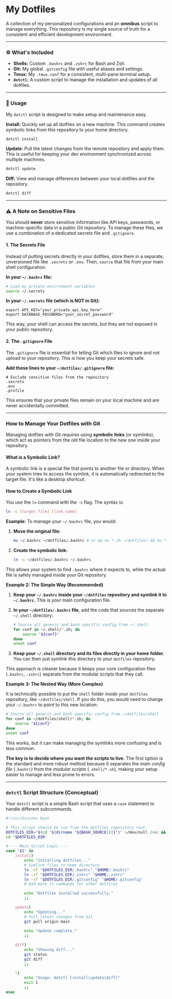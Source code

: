 # My Dotfiles

A collection of my personalized configurations and an **omnibus** script to manage everything. This repository is my single source of truth for a consistent and efficient development environment.

-----

### ⚙️ What's Included

  - **Shells:** Custom `.bashrc` and `.zshrc` for Bash and Zsh.
  - **Git:** My global `.gitconfig` file with useful aliases and settings.
  - **Tmux:** My `.tmux.conf` for a consistent, multi-pane terminal setup.
  - **`dotctl`:** A custom script to manage the installation and updates of all dotfiles.

-----

### 🚀 Usage

My `dotctl` script is designed to make setup and maintenance easy.

**Install:** Quickly set up all dotfiles on a new machine. This command creates symbolic links from this repository to your home directory.

```bash
dotctl install
```

**Update:** Pull the latest changes from the remote repository and apply them. This is useful for keeping your dev environment synchronized across multiple machines.

```bash
dotctl update
```

**Diff:** View and manage differences between your local dotfiles and the repository.

```bash
dotctl diff
```

-----

### ⚠️ A Note on Sensitive Files

You should **never** store sensitive information like API keys, passwords, or machine-specific data in a public Git repository. To manage these files, we use a combination of a dedicated secrets file and `.gitignore`.

#### 1\. The Secrets File

Instead of putting secrets directly in your dotfiles, store them in a separate, unversioned file like `.secrets` or `.env`. Then, `source` that file from your main shell configuration.

**In your `~/.bashrc` file:**

```bash
# Load my private environment variables
source ~/.secrets
```

**In your `~/.secrets` file (which is NOT in Git):**

```
export API_KEY="your_private_api_key_here"
export DATABASE_PASSWORD="your_secret_password"
```

This way, your shell can access the secrets, but they are not exposed in your public repository.

#### 2\. The `.gitignore` File

The `.gitignore` file is essential for telling Git which files to ignore and not upload to your repository. This is how you keep your secrets safe.

**Add these lines to your `~/dotfiles/.gitignore` file:**

```
# Exclude sensitive files from the repository
.secrets
.env
.profile
```

This ensures that your private files remain on your local machine and are never accidentally committed.

-----

### How to Manage Your Dotfiles with Git

Managing dotfiles with Git requires using **symbolic links** (or symlinks), which act as pointers from the old file location to the new one inside your repository.

#### What is a Symbolic Link?

A symbolic link is a special file that points to another file or directory. When your system tries to access the symlink, it is automatically redirected to the target file. It's like a desktop shortcut.

#### How to Create a Symbolic Link

You use the `ln` command with the `-s` flag. The syntax is:

```bash
ln -s [target_file] [link_name]
```

**Example:**
To manage your `~/.bashrc` file, you would:

1.  **Move the original file:**
    ```bash
    mv ~/.bashrc ~/dotfiles/.bashrc # or && mv *.sh ~/dotfiles/ && mv *.env ~/dotfiles/
    ```
2.  **Create the symbolic link:**
    ```bash
    ln -s ~/dotfiles/.bashrc ~/.bashrc
    ```

This allows your system to find `.bashrc` where it expects to, while the actual file is safely managed inside your Git repository.

  **Example 2: The Simple Way (Recommended)**

1.  **Keep your `~/.bashrc` inside your `~/dotfiles` repository and symlink it to `~/.bashrc`.** This is your main configuration file.

2.  **In your `~/dotfiles/.bashrc` file**, add the code that sources the separate `~/.shell` directory:

    ```bash
    # Source all generic and bash specific config from ~/.shell
    for conf in ~/.shell/*.sh; do
        source "${conf}"
    done
    unset conf
    ```

3.  **Keep your `~/.shell` directory and its files directly in your home folder.** You can then just symlink this directory to your `dotfiles` repository.

This approach is cleaner because it keeps your core configuration files (`.bashrc`, `.zshrc`) separate from the modular scripts that they call.

**Example 3: The Nested Way (More Complex)**

It is technically possible to put the `shell` folder *inside* your `dotfiles` repository, like `~/dotfiles/shell`. If you do this, you would need to change your `~/.bashrc` to point to this new location:

```bash
# Source all generic and bash specific config from ~/dotfiles/shell
for conf in ~/dotfiles/shell/*.sh; do
    source "${conf}"
done
unset conf
```

This works, but it can make managing the symlinks more confusing and is less common.

**The key is to decide where you want the scripts to live.** The first option is the standard and more robust method because it separates the *main config file* (`.bashrc`) from the *modular scripts* (`.shell/*.sh`), making your setup easier to manage and less prone to errors.

-----

### `dotctl` Script Structure (Conceptual)

Your `dotctl` script is a simple Bash script that uses a `case` statement to handle different subcommands.

```bash
#!/usr/bin/env bash

# This script should be run from the dotfiles repository root.
DOTFILES_DIR="$(cd "$(dirname "${BASH_SOURCE[0]}")" >/dev/null 2>&1 && pwd)"
cd "$DOTFILES_DIR"

# --- Main Script Logic ---
case "$1" in
    install)
        echo "Installing dotfiles..."
        # Symlink files to home directory
        ln -sf "$DOTFILES_DIR/.bashrc" "$HOME/.bashrc"
        ln -sf "$DOTFILES_DIR/.zshrc" "$HOME/.zshrc"
        ln -sf "$DOTFILES_DIR/.gitconfig" "$HOME/.gitconfig"
        # Add more ln commands for other dotfiles

        echo "Dotfiles installed successfully."
        ;;

    update)
        echo "Updating..."
        # Pull latest changes from Git
        git pull origin main

        echo "Update complete."
        ;;
        
    diff)
        echo "Showing diff..."
        git status
        git diff
        ;;

    *)
        echo "Usage: dotctl [install|update|diff]"
        exit 1
        ;;
esac
```

